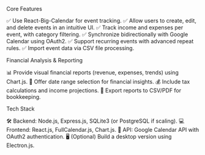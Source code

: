 Core Features

✅ Use React-Big-Calendar for event tracking.
✅ Allow users to create, edit, and delete events in an intuitive UI.
✅ Track income and expenses per event, with category filtering.
✅ Synchronize bidirectionally with Google Calendar using OAuth2.
✅ Support recurring events with advanced repeat rules.
✅ Import event data via CSV file processing.


Financial Analysis & Reporting

📊 Provide visual financial reports (revenue, expenses, trends) using Chart.js.
📅 Offer date range selection for financial insights.
💰 Include tax calculations and income projections.
📂 Export reports to CSV/PDF for bookkeeping.


Tech Stack

🛠 Backend: Node.js, Express.js, SQLite3 (or PostgreSQL if scaling).
💻 Frontend: React.js, FullCalendar.js, Chart.js.
🔄 API: Google Calendar API with OAuth2 authentication.
🖥 (Optional) Build a desktop version using Electron.js.
